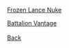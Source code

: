 [Frozen Lance Nuke](https://rocdoc2.github.io/fe3h-discord-builds/Lorenz-Frozen-Lance.html)

[Battalion Vantage](https://rocdoc2.github.io/fe3h-discord-builds/Lorenz_battalion_vantage.html)
<br><br>
[Back](https://rocdoc2.github.io/fe3h-discord-builds/Golden-Deer.html)
